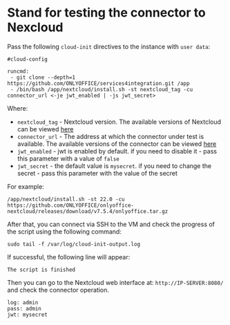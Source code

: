 # Stand for testing the connector to Nexcloud

Pass the following `cloud-init` directives to the instance with `user data`:
```
#cloud-config

runcmd:
 - git clone --depth=1 https://github.com/ONLYOFFICE/services4integration.git /app
 - /bin/bash /app/nextcloud/install.sh -st nextcloud_tag -cu connector_url <-je jwt_enabled | -js jwt_secret>
```

Where:
 - `nextcloud_tag` - Nextcloud version. The available versions of Nextcloud can be viewed [here](https://hub.docker.com/_/nextcloud?tab=tags)
 - `connector_url` - The address at which the connector under test is available. The available versions of the connector can be viewed [here](https://github.com/ONLYOFFICE/onlyoffice-nextcloud/releases/)
 - `jwt_enabled` - jwt is enabled by default. if you need to disable it - pass this parameter with a value of `false`
 - `jwt_secret` - the default value is `mysecret`. if you need to change the secret - pass this parameter with the value of the secret

For example:
```
/app/nextcloud/install.sh -st 22.0 -cu https://github.com/ONLYOFFICE/onlyoffice-nextcloud/releases/download/v7.5.4/onlyoffice.tar.gz
```

After that, you can connect via SSH to the VM and check the progress of the script using the following command:
```
sudo tail -f /var/log/cloud-init-output.log
```

If successful, the following line will appear:
``` 
The script is finished
```
Then you can go to the Nextcloud web interface at: `http://IP-SERVER:8080/` and check the connector operation.
```
log: admin
pass: admin
jwt: mysecret
```
